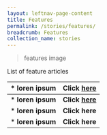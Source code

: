 ```yaml
---
layout: leftnav-page-content
title: Features
permalink: /stories/features/
breadcrumb: Features
collection_name: stories
---
```

> features image

List of feature articles

|* loren ipsum | Click [here](/features-content-placeholder/) |
|--|--|
|* **loren ipsum** | **Click [here](/features-content-placeholder/)** |
|* **loren ipsum** | **Click here** |
|* **loren ipsum** | **Click here** |
